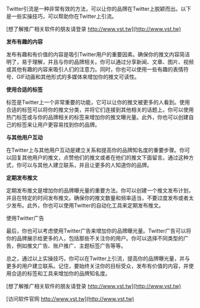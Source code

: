 Twitter引流是一种非常有效的方法，可以让你的品牌在Twitter上脱颖而出。以下是一些实操技巧，可以帮助你在Twitter上引流。

[想了解推广相关软件的朋友请登录 http://www.vst.tw](http://www.vst.tw)

**发布有趣的内容**

发布有趣和有价值的内容是吸引Twitter用户的重要因素。确保你的推文内容简洁明了，易于理解，并且与你的品牌相关。你可以通过分享新闻、文章、图片、视频或其他有趣的内容来吸引人们的注意力。同时，你也可以使用一些有趣的表情符号、GIF动画和其他形式的多媒体来增加你的推文可读性。

**使用合适的标签**

标签是Twitter上一个非常重要的功能，它可以让你的推文被更多的人看到。使用合适的标签可以将你的推文分类，并将它们连接到其他相关的话题上。你可以使用热门标签或与你的品牌相关的标签来增加你的推文曝光量。此外，你也可以创建自己的标签来让用户更容易找到你的品牌。

**与其他用户互动**

在Twitter上与其他用户互动是建立关系和提高你的品牌知名度的重要步骤。你可以回复其他用户的推文，点赞他们的推文或者在他们的推文下面留言。通过这种方式，你可以与其他人建立联系，并且让更多的人知道你的品牌。

**定期发布推文**

定期发布推文是增加你的品牌曝光量的重要方法。你可以创建一个推文发布计划，并且在特定的时间发布推文。确保你的推文数量和频率适当，不要过度发布或者太少发布。此外，你也可以使用Twitter的自动化工具来定期发布推文。

使用Twitter广告

最后，你也可以考虑使用Twitter广告来增加你的品牌曝光量。Twitter广告可以将你的品牌展示给更多的人，包括那些不关注你的用户。你可以选择不同类型的广告，例如推文广告、账户推广、主题标签广告等等。

总之，通过以上实操技巧，你可以在Twitter上引流，提高你的品牌曝光量，并与更多的用户建立联系。记住，要始终关注你的目标受众，发布有价值的内容，并使用合适的标签和工具来增加你的品牌知名度。

[想了解推广相关软件的朋友请登录 http://www.vst.tw](http://www.vst.tw)


[访问软件官网 http://www.vst.tw](http://www.vst.tw)
